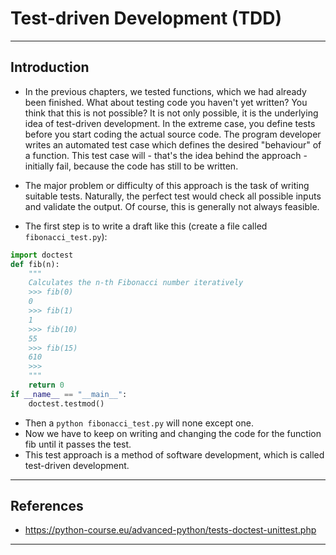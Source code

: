 # Test-driven Development (TDD)
***

## Introduction
- In the previous chapters, we tested functions, which we had already been finished. What about testing code you haven't yet written? You think that this is not possible? It is not only possible, it is the underlying idea of test-driven development. In the extreme case, you define tests before you start coding the actual source code. The program developer writes an automated test case which defines the desired "behaviour" of a function. This test case will - that's the idea behind the approach - initially fail, because the code has still to be written.

- The major problem or difficulty of this approach is the task of writing suitable tests. Naturally, the perfect test would check all possible inputs and validate the output. Of course, this is generally not always feasible.

- The first step is to write a draft like this (create a file called `fibonacci_test.py`):

```python
import doctest
def fib(n):
    """ 
    Calculates the n-th Fibonacci number iteratively 
    >>> fib(0)
    0
    >>> fib(1)
    1
    >>> fib(10) 
    55
    >>> fib(15)
    610
    >>> 
    """
    return 0
if __name__ == "__main__": 
    doctest.testmod()
```

- Then a `python fibonacci_test.py` will none except one.
- Now we have to keep on writing and changing the code for the function fib until it passes the test.
- This test approach is a method of software development, which is called test-driven development.
***

## References
- https://python-course.eu/advanced-python/tests-doctest-unittest.php
***